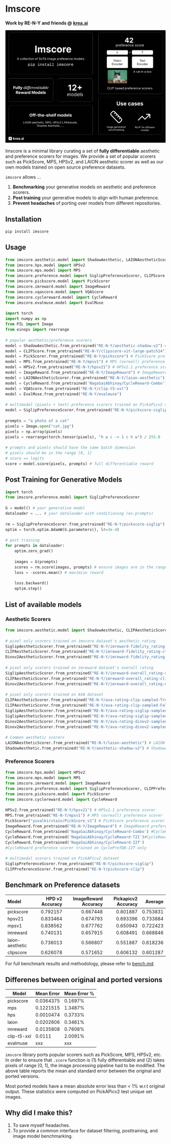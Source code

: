 # Imscore
**Work by RE-N-Y and friends @ [krea.ai](https://krea.ai)**

![teaser](teaser.png)

Imscore is a minimal library curating a set of **fully differentiable** aesthetic and preference scorers for images.
We provide a set of popular scorers such as PickScore, MPS, HPSv2, and LAION aesthetic scorer as well as our own models trained on open source preference datasets.

`imscore` allows ...

1. **Benchmarking** your generative models on aesthetic and preference scorers.
2. **Post training** your generative models to align with human preference.
3. **Prevent headaches** of porting over models from different repositories.


## Installation

```bash
pip install imscore
```

## Usage

```python
from imscore.aesthetic.model import ShadowAesthetic, LAIONAestheticScorer
from imscore.hps.model import HPSv2
from imscore.mps.model import MPS
from imscore.preference.model import SiglipPreferenceScorer, CLIPScore
from imscore.pickscore.model import PickScorer
from imscore.imreward.model import ImageReward
from imscore.vqascore.model import VQAScore
from imscore.cyclereward.model import CycleReward
from imscore.evalmuse.model import EvalMuse

import torch
import numpy as np
from PIL import Image
from einops import rearrange

# popular aesthetic/preference scorers
model = ShadowAesthetic.from_pretrained("RE-N-Y/aesthetic-shadow-v2") # ShadowAesthetic aesthetic scorer (my favorite)
model = CLIPScore.from_pretrained("RE-N-Y/clipscore-vit-large-patch14") # CLIPScore
model = PickScorer.from_pretrained("RE-N-Y/pickscore") # PickScore preference scorer
model = MPS.from_pretrained("RE-N-Y/mpsv1") # MPS (ovreall) preference scorer
model = HPSv2.from_pretrained("RE-N-Y/hpsv21") # HPSv2.1 preference scorer
model = ImageReward.from_pretrained("RE-N-Y/ImageReward") # ImageReward aesthetic scorer
model = LAIONAestheticScorer.from_pretrained("RE-N-Y/laion-aesthetic") # LAION aesthetic scorer
model = CycleReward.from_pretrained('NagaSaiAbhinay/CycleReward-Combo') # CycleReward preference scorer.
model = VQAScore.from_pretrained("RE-N-Y/clip-t5-xxl")
model = EvalMuse.from_pretrained("RE-N-Y/evalmuse")

# multimodal (pixels + text) preference scorers trained on PickaPicv2 dataset 
model = SiglipPreferenceScorer.from_pretrained("RE-N-Y/pickscore-siglip")

prompts = "a photo of a cat"
pixels = Image.open("cat.jpg")
pixels = np.array(pixels)
pixels = rearrange(torch.tensor(pixels), "h w c -> 1 c h w") / 255.0

# prompts and pixels should have the same batch dimension
# pixels should be in the range [0, 1]
# score == logits
score = model.score(pixels, prompts) # full differentiable reward
```

## Post Training for Generative Models

```python
import torch
from imscore.preference.model import SiglipPreferenceScorer

G = model() # your generative model
dataloader = ... # your dataloader with conditioning (ex.prompts)

rm = SiglipPreferenceScorer.from_pretrained("RE-N-Y/pickscore-siglip") # pretrained preference model
optim = torch.optim.AdamW(G.parameters(), lr=3e-4)

# post training
for prompts in dataloader:
    optim.zero_grad()
    
    images = G(prompts)
    scores = rm.score(images, prompts) # ensure images are in the range [0, 1]
    loss = -scores.mean() # maximise reward

    loss.backward()
    optim.step()
```

## List of available models

### Aesthetic Scorers
```python
from imscore.aesthetic.model import ShadowAesthetic, CLIPAestheticScorer, SiglipAestheticScorer, Dinov2AestheticScorer, LAIONAestheticScorer

# pixel only scorers trained on imscore dataset's aesthetic rating
SiglipAestheticScorer.from_pretrained("RE-N-Y/imreward-fidelity_rating-siglip")
CLIPAestheticScorer.from_pretrained("RE-N-Y/imreward-fidelity_rating-clip")
Dinov2AestheticScorer.from_pretrained("RE-N-Y/imreward-fidelity_rating-dinov2")

# pixel only scorers trained on imreward dataset's overall rating
SiglipAestheticScorer.from_pretrained("RE-N-Y/imreward-overall_rating-siglip")
CLIPAestheticScorer.from_pretrained("RE-N-Y/imreward-overall_rating-clip")
Dinov2AestheticScorer.from_pretrained("RE-N-Y/imreward-overall_rating-dinov2")

# pixel only scorers trained on AVA dataset
CLIPAestheticScorer.from_pretrained("RE-N-Y/ava-rating-clip-sampled-True")
CLIPAestheticScorer.from_pretrained("RE-N-Y/ava-rating-clip-sampled-False")
SiglipAestheticScorer.from_pretrained("RE-N-Y/ava-rating-siglip-sampled-True")
SiglipAestheticScorer.from_pretrained("RE-N-Y/ava-rating-siglip-sampled-False")
Dinov2AestheticScorer.from_pretrained("RE-N-Y/ava-rating-dinov2-sampled-True")
Dinov2AestheticScorer.from_pretrained("RE-N-Y/ava-rating-dinov2-sampled-False")

# Common aesthetic scorers
LAIONAestheticScorer.from_pretrained("RE-N-Y/laion-aesthetic") # LAION aesthetic scorer
ShadowAesthetic.from_pretrained("RE-N-Y/aesthetic-shadow-v2") # ShadowAesthetic aesthetic scorer for anime images
```

### Preference Scorers
```python
from imscore.hps.model import HPSv2
from imscore.mps.model import MPS
from imscore.imreward.model import ImageReward
from imscore.preference.model import SiglipPreferenceScorer, CLIPPreferenceScorer
from imscore.pickscore.model import PickScorer
from imscore.cyclereward.model import CycleReward

HPSv2.from_pretrained("RE-N-Y/hpsv21") # HPSv2.1 preference scorer
MPS.from_pretrained("RE-N-Y/mpsv1") # MPS (ovreall) preference scorer
PickScorer("yuvalkirstain/PickScore_v1") # PickScore preference scorer
ImageReward.from_pretrained("RE-N-Y/ImageReward") # ImageReward preference scorer
CycleReward.from_pretrained('NagaSaiAbhinay/CycleReward-Combo') #CycleReward preference scorer trained on combined CyclePrefDB
CycleReward.from_pretrained('NagaSaiAbhinay/CycleReward-T2I')#CycleReward preference scorer trained on CyclePrefDB-T2I only
CycleReward.from_pretrained('NagaSaiAbhinay/CycleReward-I2T')
#CycleReward preference scorer trained on CyclePrefDB-I2T only

# multimodal scorers trained on PickAPicv2 dataset
SiglipPreferenceScorer.from_pretrained("RE-N-Y/pickscore-siglip")
CLIPPreferenceScorer.from_pretrained("RE-N-Y/pickscore-clip")
```

## Benchmark on Preference datasets

| Model                           |  HPD v2 Accuracy      | ImageReward Accuracy       |   Pickapicv2 Accuracy        |       Average     |
|:--------------------------------|----------------------:|---------------------------:|-----------------------------:|------------------:|
| pickscore                       |              0.792157 |                   0.667448 |                     0.801887 |          0.753831 |
| hpsv21                          |              0.833464 |                   0.674793 |                     0.693396 |          0.733884 |
| mpsv1                           |              0.838562 |                   0.677762 |                     0.650943 |          0.722423 |
| imreward                        |              0.740131 |                   0.657915 |                     0.608491 |          0.668846 |
| laion-aesthetic                 |              0.736013 |                   0.566807 |                     0.551887 |          0.618236 |
| clipscore                       |              0.626078 |                   0.571652 |                     0.606132 |          0.601287 |

For full benchmark results and methodology, please refer to [bench.md](bench.md).

## Differenes between original and ported versions

| Model | Mean Error | Mean Error % |
|-------|------------|--------------|
| pickscore | 0.0364375 | 0.1697% |
| mps | 0.1221515 | 1.3487% |
| hps | 0.0010474 | 0.3733% |
| laion | 0.0202606 | 0.3461% |
| imreward | 0.0135808 | 0.7608% |
| clip-t5-xxl | 0.0111 | 2.0091% |
| evalmuse | xxx | xxx |

`imscore` library ports popular scorers such as PickScore, MPS, HPSv2, etc. In order to ensure that `.score` function is (1) fully differentiable and (2) takes pixels of range [0, 1], the image processing pipeline had to be modified. The above table reports the mean and standard error between the original and ported versions. 

Most ported models have a mean absolute error less than < 1% w.r.t original output. These statistics were computed on PickAPicv2 test unique set images.

## Why did I make this?

1. To save myself headaches.
2. To provide a common interface for dataset filtering, posttraining, and image model benchmarking.
